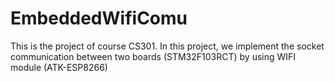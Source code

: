 # EmbeddedWifiComu
This is the project of course CS301. In this project, we implement the socket communication between two boards (STM32F103RCT) by using WIFI module (ATK-ESP8266)
